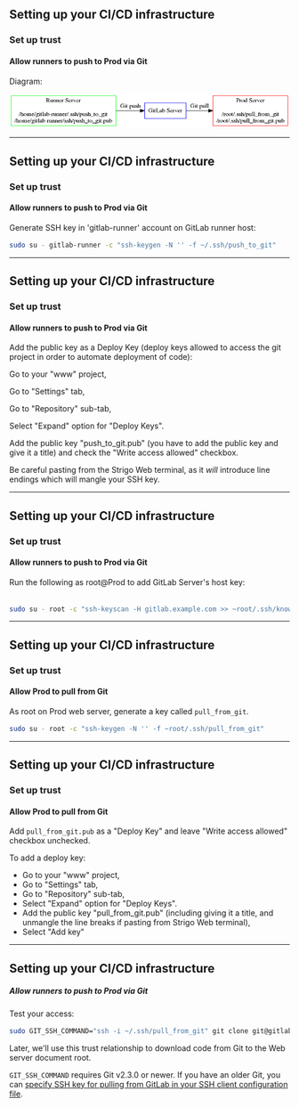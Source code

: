 ## Setting up your CI/CD infrastructure
### Set up trust
#### Allow runners to push to Prod via Git

Diagram:

![img](img/deploy-git.png)

---

## Setting up your CI/CD infrastructure
### Set up trust
#### Allow runners to push to Prod via Git


Generate SSH key in 'gitlab-runner' account on GitLab runner host:

```bash
sudo su - gitlab-runner -c "ssh-keygen -N '' -f ~/.ssh/push_to_git"
```
---
## Setting up your CI/CD infrastructure
### Set up trust
#### Allow runners to push to Prod via Git

Add the public key as a Deploy Key (deploy keys allowed to access the
git project in order to automate deployment of code):

Go to your "www" project,

Go to "Settings" tab,

Go to "Repository" sub-tab,

Select "Expand" option for "Deploy Keys".

Add the public key "push_to_git.pub" (you have to add the public key and give it a title) and check the "Write access allowed" checkbox.

Be careful pasting from the Strigo Web terminal, as it _will_ introduce line endings which will mangle your SSH key.

---
## Setting up your CI/CD infrastructure
### Set up trust
#### Allow runners to push to Prod via Git

Run the following as root@Prod to add GitLab Server's host key:

```bash

sudo su - root -c "ssh-keyscan -H gitlab.example.com >> ~root/.ssh/known_hosts"
```
---
## Setting up your CI/CD infrastructure
### Set up trust
#### Allow Prod to pull from Git

As root on Prod web server, generate a key called `pull_from_git`.

```bash
sudo su - root -c "ssh-keygen -N '' -f ~root/.ssh/pull_from_git"
```

---
## Setting up your CI/CD infrastructure
### Set up trust
#### Allow Prod to pull from Git

Add `pull_from_git.pub` as a "Deploy Key" and leave "Write access allowed" checkbox
unchecked.

To add a deploy key:
- Go to your "www" project,
- Go to "Settings" tab,
- Go to "Repository" sub-tab,
- Select "Expand" option for "Deploy Keys".
- Add the public key "pull_from_git.pub" (including giving it a title, and unmangle the line breaks if pasting from Strigo Web terminal),
- Select "Add key"

---
## Setting up your CI/CD infrastructure
##### Allow runners to push to Prod via Git


Test your access:

```bash
sudo GIT_SSH_COMMAND="ssh -i ~/.ssh/pull_from_git" git clone git@gitlab.example.com:root/www.git /tmp/www
```
Later, we'll use this trust relationship to download code from Git
to the Web server document root.

`GIT_SSH_COMMAND` requires Git v2.3.0 or newer. If you have an older Git, you can [specify SSH key for pulling from GitLab in your SSH client configuration file](https://www.cyberciti.biz/faq/force-ssh-client-to-use-given-private-key-identity-file/).
